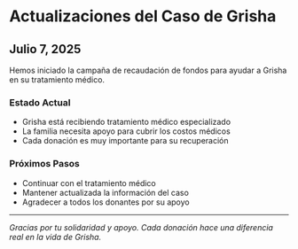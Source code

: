 # Actualizaciones del Caso de Grisha

## Julio 7, 2025

Hemos iniciado la campaña de recaudación de fondos para ayudar a Grisha en su tratamiento médico. 

### Estado Actual
- Grisha está recibiendo tratamiento médico especializado
- La familia necesita apoyo para cubrir los costos médicos
- Cada donación es muy importante para su recuperación

### Próximos Pasos
- Continuar con el tratamiento médico
- Mantener actualizada la información del caso
- Agradecer a todos los donantes por su apoyo

---

*Gracias por tu solidaridad y apoyo. Cada donación hace una diferencia real en la vida de Grisha.* 